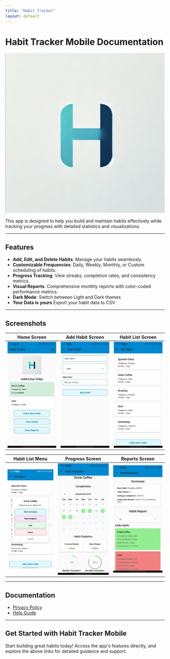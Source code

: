 ```yaml
---
title: "Habit Tracker"
layout: default
---
```


# Habit Tracker Mobile Documentation

![Habit Tracker Logo](habitTrackerIcon.png)

This app is designed to help you build and maintain habits effectively while tracking your progress with detailed statistics and visualizations.

---

## Features

- **Add, Edit, and Delete Habits**: Manage your habits seamlessly.
- **Customizable Frequencies**: Daily, Weekly, Monthly, or Custom scheduling of habits.
- **Progress Tracking**: View streaks, completion rates, and consistency metrics.
- **Visual Reports**: Comprehensive monthly reports with color-coded performance metrics.
- **Dark Mode**: Switch between Light and Dark themes
- **Your Data is yours** Export your habit data to CSV

---

## Screenshots

| **Home Screen** | **Add Habit Screen** | **Habit List Screen** |
|------------------|-----------------------|-----------------------|
| ![Home Screen](screenshots/homescreen.jpg) | ![Add Habit Screen](screenshots/AddHabitScreen.jpg) | ![Habit List Screen](screenshots/HabitListScreen.jpg) |

| **Habit List Menu** | **Progress Screen** | **Reports Screen** |
|----------------------|---------------------|---------------------|
| ![Habit List Menu](screenshots/HabitListScreen2.jpg) | ![Progress Screen](screenshots/ProgressScreen.jpg) | ![Reports Screen](screenshots/ReportsScreen.jpg) |

---

## Documentation

- [Privacy Policy](privacy-policy.md)
- [Help Guide](help-guide.md)

---

## Get Started with Habit Tracker Mobile

Start building great habits today! Access the app's features directly, and explore the above links for detailed guidance and support.

